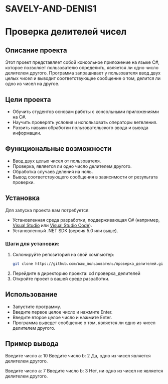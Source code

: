 # SAVELY-AND-DENIS1
# Проверка делителей чисел

## Описание проекта

Этот проект представляет собой консольное приложение на языке C#, которое позволяет пользователю определить, является ли одно число делителем другого. Программа запрашивает у пользователя ввод двух целых чисел и выводит соответствующее сообщение о том, делится ли одно из чисел на другое.

## Цели проекта

- Обучить студентов основам работы с консольными приложениями на C#.
- Научить проверять условия и использовать операторы ветвления.
- Развить навыки обработки пользовательского ввода и вывода информации.

## Функциональные возможности

- Ввод двух целых чисел от пользователя.
- Проверка, является ли одно число делителем другого.
- Обработка случаев деления на ноль.
- Вывод соответствующего сообщения в зависимости от результата проверки.

## Установка

Для запуска проекта вам потребуется:

- Установленная среда разработки, поддерживающая C# (например, [Visual Studio](https://visualstudio.microsoft.com/) или [Visual Studio Code](https://code.visualstudio.com/)).
- Установленный .NET SDK (версия 5.0 или выше).

### Шаги для установки:

1. Склонируйте репозиторий на свой компьютер:
   ```bash
   git clone https://github.com/ваш_пользователь/проверка_делителей.git

2. Перейдите в директорию проекта:
	cd проверка_делителей
3. Откройте проект в вашей среде разработки.

## Использование
- Запустите программу.
- Введите первое целое число и нажмите Enter.
- Введите второе целое число и нажмите Enter.
- Программа выведет сообщение о том, является ли одно из чисел делителем другого.

## Пример вывода

   Введите число a:
   10
   Введите число b:
   2
   Да, одно из чисел является делителем другого.

   Введите число a:
   7
   Введите число b:
   3
   Нет, ни одно из чисел не является делителем другого.

